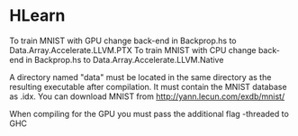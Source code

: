 # HLearn
To train MNIST with GPU change back-end in Backprop.hs to Data.Array.Accelerate.LLVM.PTX
To train MNIST with CPU change back-end in Backprop.hs to Data.Array.Accelerate.LLVM.Native

A directory named "data" must be located in the same directory as the resulting executable after compilation. It must contain the MNIST database as .idx. 
You can download MNIST from http://yann.lecun.com/exdb/mnist/

When compiling for the GPU you must pass the additional flag -threaded to GHC
